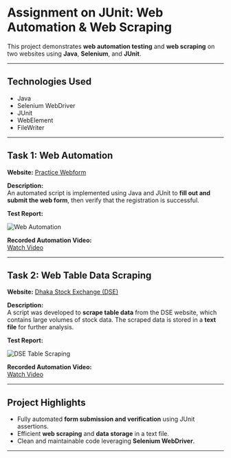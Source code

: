 # Assignment on JUnit: Web Automation & Web Scraping

This project demonstrates **web automation testing** and **web scraping** on two websites using **Java**, **Selenium**, and **JUnit**.

---

## Technologies Used
- Java  
- Selenium WebDriver  
- JUnit  
- WebElement  
- FileWriter  

---

## Task 1: Web Automation

**Website:** [Practice Webform](https://www.digitalunite.com/practice-webform-learners)  

**Description:**  
An automated script is implemented using Java and JUnit to **fill out and submit the web form**, then verify that the registration is successful.

**Test Report:**  

![Web Automation](https://github.com/user-attachments/assets/ab31376a-07df-4c7f-a66a-bef418ac4d80)

**Recorded Automation Video:**  
[Watch Video](https://github.com/user-attachments/assets/fc2ca652-fe9c-475e-aaf1-51ec399e004d)

---

## Task 2: Web Table Data Scraping

**Website:** [Dhaka Stock Exchange (DSE)](https://dsebd.org/latest_share_price_scroll_by_value.php)  

**Description:**  
A script was developed to **scrape table data** from the DSE website, which contains large volumes of stock data. The scraped data is stored in a **text file** for further analysis.

**Test Report:**  

![DSE Table Scraping](https://github.com/user-attachments/assets/1fcaad33-6c4b-416f-8faf-204c33d8303a)

**Recorded Automation Video:**  
[Watch Video](https://github.com/user-attachments/assets/a5d254fe-e9a6-4fdc-9114-e77c55f32ac6) 

---

## Project Highlights
- Fully automated **form submission and verification** using JUnit assertions.  
- Efficient **web scraping** and **data storage** in a text file.  
- Clean and maintainable code leveraging **Selenium WebDriver**.

---

